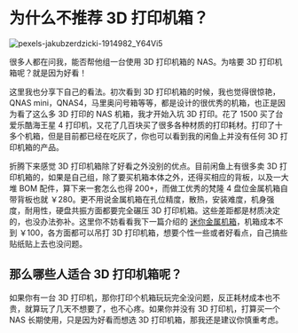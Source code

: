 # 为什么不推荐 3D 打印机箱？

![pexels-jakubzerdzicki-1914982_Y64Vi5](https://img.slarker.me/wiki/pexels-jakubzerdzicki-1914982_Y64Vi5.jpg)

很多人都在问我，能否帮他组一台使用 3D 打印机箱的 NAS。为啥要 3D 打印机箱呢？就是因为好看！

这里我也分享下自己的看法。初次看到 3D 打印机箱的时候，我也觉得很惊艳，QNAS mini，QNAS4，马里奥问号箱等等，都是设计的很优秀的机箱，也正是因为看了这么多 3D 打印的 NAS 机箱，我才开始入坑 3D 打印。花了 1500 买了台爱乐酷海王星 4 打印机，又花了几百块买了很多各种材质的打印耗材。打印了十多个机箱，但是目前都已经在吃灰了，你也可以看到我的闲鱼上并没有任何 3D 打印机箱的产品。

折腾下来感觉 3D 打印机箱除了好看之外没别的优点。目前闲鱼上有很多卖 3D 打印机箱的，如果是自己组，除了要买机箱本体之外，还得买相应的背板，以及一大堆 BOM 配件，算下来一套怎么也得 200+，而做工优秀的梵隆 4 盘位金属机箱自带背板也就 ￥280。更不用说金属机箱在孔位精度，散热，安装难度，机身强度，耐用性，硬盘共振方面都要完全碾压 3D 打印机箱。这些差距都是材质决定的，也没办法弥补。这里你不妨看看我下一篇介绍的 [迷你金属机箱](/case/minicase.md)，机箱成本不到 ￥100，各方面都可以吊打 3D 打印机箱，想要个性一些或者好看点，自己搞些贴纸贴上去也没问题。

## 那么哪些人适合 3D 打印机箱呢？

如果你有一台 3D 打印机，那你打印个机箱玩玩完全没问题，反正耗材成本也不贵，就算玩了几天不想要了，也不心疼。如果你并没有 3D 打印机，打算买一个 NAS 长期使用，只是因为好看而想选 3D 打印机箱，那我还是建议你慎重考虑。